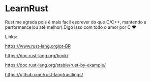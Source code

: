 # LearnRust
Rust me agrada pois é mais facil escrever do que C/C++, mantendo a performance(ou até melhor).Digo isso com todo o amor por C ❤️

Links:

https://www.rust-lang.org/pt-BR

https://doc.rust-lang.org/book/

https://doc.rust-lang.org/stable/rust-by-example/

https://github.com/rust-lang/rustlings/
